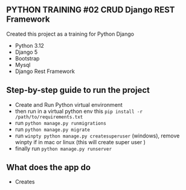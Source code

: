 ## PYTHON TRAINING #02 CRUD Django REST Framework 

Created this project as a training for Python Django

-   Python 3.12
-   Django 5
-   Bootstrap
-   Mysql
-   Django Rest Framework

## Step-by-step guide to run the project
- Create and Run Python virtual environment
- then run in a virtual python env this `pip install -r /path/to/requirements.txt`
- run `python manage.py runmigrations`
- run `python manage.py migrate`
- run `winpty python manage.py createsuperuser` (windows), remove winpty if in mac or linux (this will create super user )
- finally run `python manage.py runserver`

## What does the app do
-   Creates 
